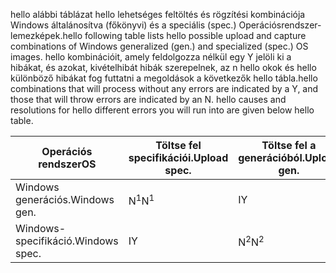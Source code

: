 <span data-ttu-id="f448d-101">hello alábbi táblázat hello lehetséges feltöltés és rögzítési kombinációja Windows általánosítva (főkönyvi) és a speciális (spec.) Operációsrendszer-lemezképek.</span><span class="sxs-lookup"><span data-stu-id="f448d-101">hello following table lists hello possible upload and capture combinations of Windows generalized (gen.) and specialized (spec.) OS images.</span></span> <span data-ttu-id="f448d-102">hello kombinációit, amely feldolgozza nélkül egy Y jelöli ki a hibákat, és azokat, kivételhibát hibák szerepelnek, az n hello okok és hello különböző hibákat fog futtatni a megoldások a következők hello tábla.</span><span class="sxs-lookup"><span data-stu-id="f448d-102">hello combinations that will process without any errors are indicated by a Y, and those that will throw errors are indicated by an N. hello causes and resolutions for hello different errors you will run into are given below hello table.</span></span>

| <span data-ttu-id="f448d-103">Operációs rendszer</span><span class="sxs-lookup"><span data-stu-id="f448d-103">OS</span></span> | <span data-ttu-id="f448d-104">Töltse fel specifikációi.</span><span class="sxs-lookup"><span data-stu-id="f448d-104">Upload spec.</span></span> | <span data-ttu-id="f448d-105">Töltse fel a generációból.</span><span class="sxs-lookup"><span data-stu-id="f448d-105">Upload gen.</span></span> | <span data-ttu-id="f448d-106">Egyedi rögzíti.</span><span class="sxs-lookup"><span data-stu-id="f448d-106">Capture spec.</span></span> | <span data-ttu-id="f448d-107">Generációs rögzíti.</span><span class="sxs-lookup"><span data-stu-id="f448d-107">Capture gen.</span></span> |
| --- | --- | --- | --- | --- |
| <span data-ttu-id="f448d-108">Windows generációs.</span><span class="sxs-lookup"><span data-stu-id="f448d-108">Windows gen.</span></span> |<span data-ttu-id="f448d-109">N<sup>1</sup></span><span class="sxs-lookup"><span data-stu-id="f448d-109">N<sup>1</sup></span></span> |<span data-ttu-id="f448d-110">I</span><span class="sxs-lookup"><span data-stu-id="f448d-110">Y</span></span> |<span data-ttu-id="f448d-111">N<sup>3</sup></span><span class="sxs-lookup"><span data-stu-id="f448d-111">N<sup>3</sup></span></span> |<span data-ttu-id="f448d-112">I</span><span class="sxs-lookup"><span data-stu-id="f448d-112">Y</span></span> |
| <span data-ttu-id="f448d-113">Windows-specifikáció.</span><span class="sxs-lookup"><span data-stu-id="f448d-113">Windows spec.</span></span> |<span data-ttu-id="f448d-114">I</span><span class="sxs-lookup"><span data-stu-id="f448d-114">Y</span></span> |<span data-ttu-id="f448d-115">N<sup>2</sup></span><span class="sxs-lookup"><span data-stu-id="f448d-115">N<sup>2</sup></span></span> |<span data-ttu-id="f448d-116">I</span><span class="sxs-lookup"><span data-stu-id="f448d-116">Y</span></span> |<span data-ttu-id="f448d-117">N<sup>4</sup></span><span class="sxs-lookup"><span data-stu-id="f448d-117">N<sup>4</sup></span></span> |

